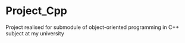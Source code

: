 # Project_Cpp
Project realised for submodule of object-oriented programming in C++ subject at my university
